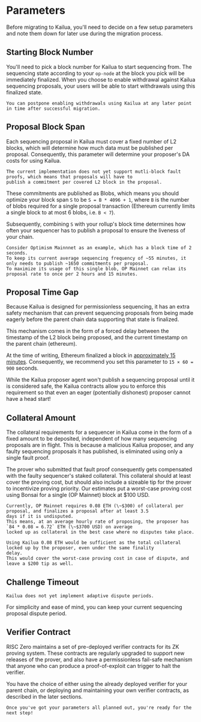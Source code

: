 # Parameters

Before migrating to Kailua, you'll need to decide on a few setup parameters and note them down for later use during
the migration process.

## Starting Block Number
You'll need to pick a block number for Kailua to start sequencing from.
The sequencing state according to your `op-node` at the block you pick will be immediately finalized.
When you choose to enable withdrawal against Kailua sequencing proposals, your users will be able to start withdrawals
using this finalized state.

```admonish tip
You can postpone enabling withdrawals using Kailua at any later point in time after successful migration.
```

## Proposal Block Span
Each sequencing proposal in Kailua must cover a fixed number of L2 blocks, which will determine how much data must be
published per proposal.
Consequently, this parameter will determine your proposer's DA costs for using Kailua.

```admonish note
The current implementation does not yet support mutli-block fault proofs, which means that proposals will have to
publish a commitment per covered L2 block in the proposal.
```

These commitments are published as Blobs, which means you should optimize your block span `S` to be `S = B * 4096 + 1`,
where `B` is the number of blobs required for a single proposal transaction (Ethereum currently limits a single block to
at most 6 blobs, i.e. `B < 7`).

Subsequently, combining `S` with your rollup's block time determines how often your sequencer has to publish a proposal
to ensure the liveness of your chain.

```admonish example
Consider Optimism Mainnnet as an example, which has a block time of 2 seconds.
To keep its current average sequencing frequency of ~55 minutes, it only needs to publish ~1650 commitments per proposal.
To maximize its usage of this single blob, OP Mainnet can relax its proposal rate to once per 2 hours and 15 minutes.
```

## Proposal Time Gap

Because Kailua is designed for permissionless sequencing, it has an extra safety mechanism that can prevent sequencing 
proposals from being made eagerly before the parent chain data supporting that state is finalized.

This mechanism comes in the form of a forced delay between the timestamp of the L2 block being proposed, and the current
timestamp on the parent chain (ethereum).

At the time of writing, Ethereum finalized a block in [approximately 15 minutes](https://ethereum.org/en/roadmap/single-slot-finality/#:~:text=It%20takes%20about%2015%20minutes%20for%20an%20Ethereum%20block%20to%20finalize).
Consequently, we recommend you set this parameter to `15 × 60 = 900` seconds.

While the Kailua proposer agent won't publish a sequencing proposal until it is considered safe, the Kailua contracts
allow you to enforce this requirement so that even an eager (potentially dishonest) proposer cannot have a head start!

## Collateral Amount

The collateral requirements for a sequencer in Kailua come in the form of a fixed amount to be deposited, independent of
how many sequencing proposals are in flight.
This is because a malicious Kailua proposer, and any faulty sequencing proposals it has published, is eliminated using
only a single fault proof.

The prover who submitted that fault proof consequently gets compensated with the faulty sequencer's staked collateral.
This collateral should at least cover the proving cost, but should also include a sizeable tip for the prover to
incentivize proving priority.
Our estimates put a worst-case proving cost using Bonsai for a single (OP Mainnet) block at $100 USD.

```admonish example
Currently, OP Mainnet requires 0.08 ETH (\~$300) of collateral per proposal, and finalizes a proposal after at least 3.5
days if it is undisputed.
This means, at an average hourly rate of proposing, the proposer has `84 * 0.08 = 6.72` ETH (\~$3700 USD) on average 
locked up as collateral in the best case where no disputes take place.

Using Kailua 0.08 ETH would be sufficient as the total collateral locked up by the proposer, even under the same finality
delay.
This would cover the worst-case proving cost in case of dispute, and leave a $200 tip as well.
```

## Challenge Timeout

```admonish note
Kailua does not yet implement adaptive dispute periods.
```

For simplicity and ease of mind, you can keep your current sequencing proposal dispute period.

## Verifier Contract
RISC Zero maintains a set of pre-deployed verifier contracts for its ZK proving system.
These contracts are regularly upgraded to support new releases of the prover, and also have a permissionless fail-safe
mechanism that anyone who can produce a proof-of-exploit can trigger to halt the verifier.

You have the choice of either using the already deployed verifier for your parent chain, or deploying and maintaining
your own verifier contracts, as described in the later sections.

```admonish success
Once you've got your parameters all planned out, you're ready for the next step!
```